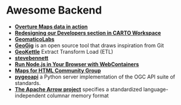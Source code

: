 # Awesome Backend 

- [**Overture Maps data in action**](https://carto.com/blog/overture-maps-data-now-on-the-cloud-use-it-with-carto,carto) 
- [**Redesigning our Developers section in CARTO Workspace**](https://docs.carto.com/whats-new/q2-2024?hss_channel=lcp-5084329#redesigning-our-developers-section-in-carto-workspace)
- [**GeomaticoLabs**](https://labs.geomatico.es/)
- [**GeoGig**](https://geogig.org/) is an open source tool that draws inspiration from Git
- [**GeoKettle**](https://live.osgeo.org/archive/10.0/en/overview/geokettle_overview.html) Extract Transform Load (ETL)
- [**stevebennett**](https://hire.stevebennett.me/#portfolio-10ThingsIhateaboutGit)
- [**Run Node.js in Your Browser with WebContainers**](https://blog.bitsrc.io/running-node-js-in-your-browser-with-webcontainers-48ada077518e)
- [**Maps for HTML Community Group**](https://github.com/Maps4HTML)
- [**pygeoapi**](https://pygeoapi.io/) a Python server implementation of the OGC API suite of standards.
- [**The Apache Arrow project**](https://github.com/geoarrow/geoarrow) specifies a standardized language-independent columnar memory format